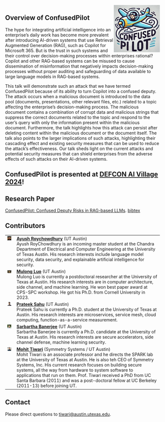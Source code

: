 <img src="logo.jpg" width=150 align=right>

## Overview of ConfusedPilot

The hype for integrating artificial intelligence into an enterprise’s daily work has become more prevalent after introducing AI-driven systems that use Retrieval Augmented Generation (RAG), such as Copilot for Microsoft 365. But is the trust in such systems and their control over decision-making processes within enterprises rational? Copilot and other RAG-based systems can be misused to cause dissemination of misinformation that negatively impacts decision-making processes without proper auditing and safeguarding of data available to large language models in RAG-based systems.

This talk will demonstrate such an attack that we have termed ConfusedPilot because of its ability to turn Copilot into a confused deputy. The attack occurs when a malicious document is introduced to the data pool (documents, presentations, other relevant files, etc.) related to a topic affecting the enterprise’s decision-making process. The malicious document contains a combination of corrupt data and malicious strings that suppress the correct documents related to the topic and respond to the user’s query with only the information present within the malicious document. Furthermore, the talk highlights how this attack can persist after deleting content within the malicious document or the document itself. The talk also points to the larger implications of such attacks, highlighting their cascading effect and existing security measures that can be used to reduce the attack’s effectiveness. Our talk sheds light on the current attacks and potential security measures that can shield enterprises from the adverse effects of such attacks on their AI-driven systems.


## ConfusedPilot is presented at [DEFCON AI Village 2024](https://aivillage.org/events/2024_talks)!

## Research Paper

[ConfusedPilot: Confused Deputy Risks in RAG-based LLMs](confused_pilot_new.pdf).
[bibtex](citation.txt)

## Contributors

<table>
  <tr>
    <td style="vertical-align: top; text-align: left; padding-right: 10px;">
      <img src="imgs/ayush.png" width="100">
    </td>
    <td style="vertical-align: top; text-align: left;">
      <strong><a href="https://www.linkedin.com/in/ayushroyc/?trk=people-guest_people_search-card">Ayush Roychowdhury</a></strong> (UT Austin)<br/>
      Ayush RoyChowdhury is an incoming master student at the Chandra Department of Electrical and Computer Engineering at the University of Texas Austin. His research interests include language model security, data security, and explainable artificial intelligence for security.
    </td>
  </tr>
  <tr>
    <td style="vertical-align: top; text-align: left; padding-right: 10px;">
      <img src="imgs/mulong.jpeg" width="100">
    </td>
    <td style="vertical-align: top; text-align: left;">
      <strong><a href="https://mulongluo.me">Mulong Luo</a></strong> (UT Austin)<br/>
      Mulong Luo is currently a postdoctoral researcher at the University of Texas at Austin. His research interests are in computer architecture, side channel, and machine learning. He won best paper award at CPS-SPC workshop. He got his Ph.D. from Cornell University in 2023.
    </td>
  </tr>
  <tr>
    <td style="vertical-align: top; text-align: left; padding-right: 10px;">
      <img src="imgs/prateek.png" width="90">
    </td>
    <td style="vertical-align: top; text-align: left;">
      <strong><a href="https://prateeksahu.github.io">Prateek Sahu</a></strong> (UT Austin)<br/>
      Prateek Sahu is currently a Ph.D. student at the University of Texas at Austin. His research interests are microservices, service mesh, cloud computing, function-as-a-service measurement.
    </td>
  </tr>
  <tr>
    <td style="vertical-align: top; text-align: left; padding-right: 10px;">
      <img src="imgs/sarbartha.png" width="90">
    </td>
    <td style="vertical-align: top; text-align: left;">
      <strong><a href="https://sites.google.com/view/sarbartha/bio">Sarbartha Banerjee</a></strong> (UT Austin)<br/>
      Sarbartha Banerjee is currently a Ph.D. candidate at the University of Texas at Austin. His research interests are secure accelerators, side channel defense, machine learning security.
    </td>
  </tr>
  <tr>
    <td style="vertical-align: top; text-align: left; padding-right: 10px;">
      <img src="imgs/mohit.jpeg" width="100">
    </td>
    <td style="vertical-align: top; text-align: left;">
      <strong><a href="https://www.ece.utexas.edu/people/faculty/mohit-tiwari">Mohit Tiwari</a></strong> (Symmetry Systems / UT Austin)<br/>
      Mohit Tiwari is an associate professor and he directs the SPARK lab at the University of Texas at Austin. He is also teh CEO of Symmetry Systems, Inc. His current research focuses on building secure systems, all the way from hardware to system software to applications that run on them. Prof. Tiwari received a PhD from UC Santa Barbara (2011) and was a post-doctoral fellow at UC Berkeley (2011-13) before joining UT.
    </td>
  </tr>
</table>

## Contact

Please direct questions to [tiwari@austin.utexas.edu](tiwari@austin.utexas.edu).

